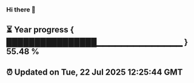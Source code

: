 ### Hi there 👋
⏳ Year progress { ████████████████▁▁▁▁▁▁▁▁▁▁▁▁▁▁ } 55.48 %
---
⏰ Updated on Tue, 22 Jul 2025 12:25:44 GMT
---
